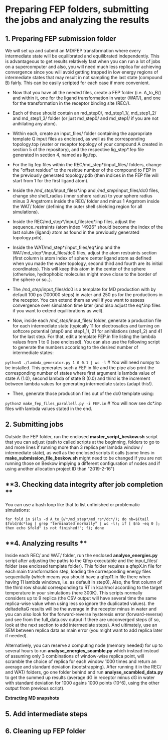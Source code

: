 # Preparing FEP folders, submitting the jobs and analyzing the results

## **1. Preparing FEP submission folder**

We will set up and submit an MD/FEP transformation where every intermediate state will be equilibrated and equilibrated independently. This is advantageous to get results relatively fast when you can run a lot of jobs on a supercomputer and also, you will need much less replica for achieving convergence since you will avoid getting trapped in low energy regions of intermediate states that may result in not sampling the last state (compound B) fairly. This can be easily scripted for each case if more convenient.

- Now that you have all the needed files, create a FEP folder (i.e. A_to_B/) and within it, one for the ligand transformation in water (WAT/), and one for the transformation in the receptor binding site (REC/). 

- Each of those should contain an md_step0/, md_step1_1/, md_step1_2/ and md_step1_3/ folder (or just md_step0/ and md_step1/ if you are not anihilating any atom). 

- Within each, create an input_files/ folder containing the appropriate template Q input files as enclosed, as well as the corresponding topology.top (water or receptor topology of your compound A created in section 5 of the repository), and the respective lig_step*.fep file generated in section 4, named as lig.fep.

- For the lig.fep files within the REC/md_step*/input_files/ folders, change the "offset residue" to the residue number of the compound to FEP in the previously generated topology.pdb (then indices in the FEP file will start from 1 for the first ligand atom).

- Inside the */md_step*/input_files/*.inp and */md_step*/input_files/dc0 files, change she shell_radius (inner sphere radius) to your sphere radius minus 3 Angstroms inside the REC/ folder and minus 1 Angstrom inside the WAT/ folder (defining the outer shell shielding region for all simulations).

- Inside the REC/md_step*/input_files/eq*.inp files, adjust the sequence_restraints (atom index "4926" should become the index of the last solute (ligand) atom as found in the previously generated topology.pdb).

- Inside the WAT/md_step*/input_files/eq*.inp and the WAT/md_step*/input_files/dc0 files, adjust the atom restraints section (first column is atom index of sphere center ligand atom as defined when you made the water topology, second third and fourth are its initial coordinates). This will keep this atom in the center of the sphere (otherwise, hydrophobic molecules might move close to the border of the sphere or so..).

- The */md_step*/input_files/dc0 is a template for MD production with by default 100 ps (100000 steps) in water and 250 ps for the productions in the receptor. You can extend them as well if you want to assess convergence over simulation time later (and also adjust the eq*.inp files if you want to extend equilibrations as well).

- Now, inside each */md_step*/input_files/ folder, generate a production file for each intermediate state (typically 11 for electrosatics and turning on softcore potential (step0 and step1_1), 21 for anihilations (step1_2) and 41 for the last step. For that, edit a template FEP.in file listing the lambda values from 1 to 0 (see enclosed). You can also use the following script to generate the numbers accoridng to the desired number of intermediate states:

```python3 ./lambda_generator.py 1 0 0.1 | wc -l``` # You will need numpy to be installed. This generates such a FEP.in file and the pipe also print the corresponding number of states where first argument is lambda value of state A (1.0), second lambda of state B (0.0) and third is the increment between lambda values for generating intermediate states (adapt this!).

- Then, generate those production files out of the dc0 template using:

```python2 make_fep_files_parallell.py -i FEP.in``` # You will now see dc*.inp files with lambda values stated in the end.

## **2. Submitting jobs**

Outside the FEP folder, run the enclosed **master_script_beskow.sh** script that you can adjust (path to called scripts at the beginning, folders to go to and more lines if running more than 3 replica per lambda window / intermediate state), as well as the enclosed scripts it calls (some lines in **make_submission_file_beskow.sh** might need to be changed if you are not running those on Beskow implying a different configuration of nodes and if using another allocation project ID than "2019-2-16")

## **3. Checking data integrity after job completion **

You can use a bash loop like that to list unfinished or problematic simulations:

```for fold in $(ls -d A_to_B/*/md_step*/md_rs*/dc*/); do nb=$(tail $fold/dc*log | grep "terminated normally" | wc -l); if [ $nb -eq 0 ]; then echo $fold" is not finished!"; fi; done```

## **4. Analyzing results **

Inside each REC/ and WAT/ folder, run the enclosed **analyse_energies.py** script after adjusting the paths to the Qfep executable and the input_files/ folder (see enclosed template folder). This folder requires a qfepX.in file for each main transformation step, loading the corresponding energy files sequentially (which means you should have a qfep11.in file there when having 11 lambda windows, i.e. as default in step0), Also, the first column of the third row should corresponding to RT in kcal/mol according to the target temperature in your simulations (here 300K). This scripts normally considers up to 9 replica (the CSV output will have several time the same replica-wise value when using less so ignore the duplicated values). the deltadeltaG results will be the average in the receptor minus in water and you can also look for the forward-reverse hysteresis error (forward-reverse) and see from the full_data.csv output if there are unconverged steps (if so, look at the next section to add intermediate steps). And ultimately, use an SEM between replica data as main error (you might want to add replica later if needed).

Alternatively, you can reserve a computing node (memory needed) for up to several hours to run **analyse_energies_scamble.py** which instead instead of assuming only 3 combinations of window-wise replica point, will scramble the choice of replica for each window 1000 times and return an average and standard deviation (bootstrapping). After running it in the REC/ and WAT/ folders, go one folder behind and run **analyse_scambled_data.py** to get the summed up results (average dG in receptor minus dG in water with standard deviation for 1000 agains 1000 points (10^6), using the other output from previous script).

**Extracting MD snapshots**

## **5. Add intermediate steps**

## **6. Cleaning up FEP folder**
